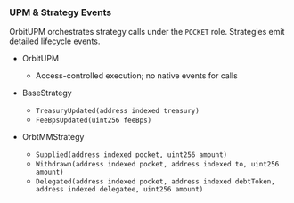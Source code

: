 ### UPM & Strategy Events

OrbitUPM orchestrates strategy calls under the `POCKET` role. Strategies emit detailed lifecycle events.

- OrbitUPM
  - Access-controlled execution; no native events for calls

- BaseStrategy
  - `TreasuryUpdated(address indexed treasury)`
  - `FeeBpsUpdated(uint256 feeBps)`

- OrbtMMStrategy
  - `Supplied(address indexed pocket, uint256 amount)`
  - `Withdrawn(address indexed pocket, address indexed to, uint256 amount)`
  - `Delegated(address indexed pocket, address indexed debtToken, address indexed delegatee, uint256 amount)`
